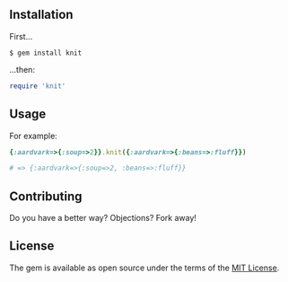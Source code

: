 ## Installation

First...

    $ gem install knit

...then:

```ruby
require 'knit'
```

## Usage

For example:
``` ruby
{:aardvark=>{:soup=>2}}.knit({:aardvark=>{:beans=>:fluff}})

# => {:aardvark=>{:soup=>2, :beans=>:fluff}}
```

## Contributing

Do you have a better way?  Objections?  Fork away!

## License

The gem is available as open source under the terms of the [MIT License](http://opensource.org/licenses/MIT).
